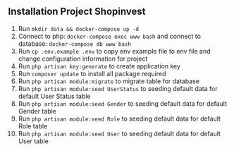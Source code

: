 ## Installation Project Shopinvest

1. Run ```mkdir data && docker-compose up -d```
2. Connect to php: ```docker-compose exec www bash``` and connect to database: ```docker-compose db www bash```
3. Run ```cp .env.example .env``` to copy env example file to env file and change configuration information for project
4. Run ```php artisan key:generate``` to create application key
5. Run ```composer update``` to install all package required
6. Run ```php artisan module:migrate``` to migrate table for database
7. Run ```php artisan module:seed UserStatus``` to seeding default data for default User Status table
8. Run ```php artisan module:seed Gender``` to seeding default data for default Gender table
9. Run ```php artisan module:seed Role``` to seeding default data for default Role table
10. Run ```php artisan module:seed User``` to seeding default data for default User table
